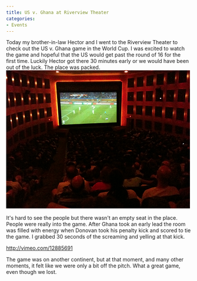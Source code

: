 ```yaml
---
title: US v. Ghana at Riverview Theater
categories:
- Events
---
```


Today my brother-in-law Hector and I went to the Riverview Theater to check out the US v. Ghana game in the World Cup. I was excited to watch the game and hopeful that the US would get past the round of 16 for the first time. Luckily Hector got there 30 minutes early or we would have been out of the luck. The place was packed.
[![](/assets/posts/2010/IMG_0900.png)](/assets/posts/2010/IMG_0900.png)

It's hard to see the people but there wasn't an empty seat in the place. People were really into the game. After Ghana took an early lead the room was filled with energy when Donovan took his penalty kick and scored to tie the game. I grabbed 30 seconds of the screaming and yelling at that kick.

http://vimeo.com/12885691

The game was on another continent, but at that moment, and many other moments, it felt like we were only a bit off the pitch. What a great game, even though we lost.
